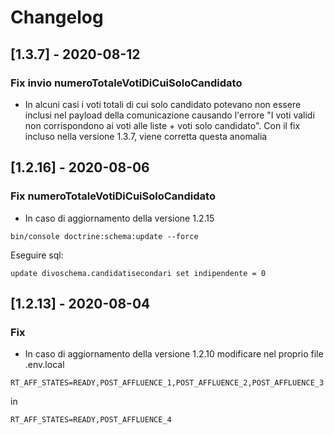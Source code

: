 # Changelog

## [1.3.7] - 2020-08-12
### Fix invio numeroTotaleVotiDiCuiSoloCandidato
- In alcuni casi i voti totali di cui solo candidato potevano non essere inclusi nel payload della comunicazione causando l'errore "I voti validi non corrispondono ai voti alle liste + voti solo candidato". Con il fix incluso nella versione 1.3.7, viene corretta questa anomalia

## [1.2.16] - 2020-08-06
### Fix numeroTotaleVotiDiCuiSoloCandidato
- In caso di aggiornamento della versione 1.2.15
```
bin/console doctrine:schema:update --force
```
Eseguire sql:
```
update divoschema.candidatisecondari set indipendente = 0
```

## [1.2.13] - 2020-08-04
### Fix
- In caso di aggiornamento della versione 1.2.10 modificare nel proprio file .env.local
```
RT_AFF_STATES=READY,POST_AFFLUENCE_1,POST_AFFLUENCE_2,POST_AFFLUENCE_3
```
in
```
RT_AFF_STATES=READY,POST_AFFLUENCE_4
```



